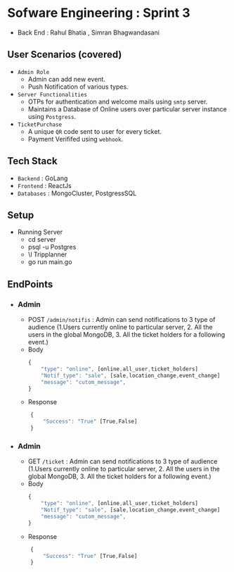 # Sofware Engineering : Sprint 3
- Back End : Rahul Bhatia , Simran Bhagwandasani

## User Scenarios (covered)
- `Admin Role`
    - Admin can add new event.
    - Push Notification of various types.
- `Server Functionalities`
    - OTPs for authentication and welcome mails using `smtp` server.
    - Maintains a Database of Online users over particular server instance using `Postgress`.
- `TicketPurchase`
    - A unique `QR` code sent to user for every ticket.
    - Payment Verififed using `webhook`.

## Tech Stack
- `Backend` : GoLang
- `Frontend` : ReactJs
- `Databases` : MongoCluster, PostgressSQL

## Setup 
- Running Server
    - cd server 
    - psql -u Postgres
    - \l Tripplanner 
    - go run main.go
## EndPoints

- ### Admin
    - POST `/admin/notifis` : Admin can send notifications to 3 type of audience (1.Users currently online to particular server, 2. All the users in the global MongoDB, 3. All the ticket holders for a following event.)
    - Body 
        ```javascript
        {
            "type": "online", [online,all_user,ticket_holders]
            "Notif_type": "sale", [sale,location_change,event_change]
            "message": "cutom_message",
        }
        ```
    - Response
    ```javascript
        {
            "Success": "True" [True,False]
        }
    ```
- ### Admin
    - GET `/ticket` : Admin can send notifications to 3 type of audience (1.Users currently online to particular server, 2. All the users in the global MongoDB, 3. All the ticket holders for a following event.)
    - Body 
        ```javascript
        {
            "type": "online", [online,all_user,ticket_holders]
            "Notif_type": "sale", [sale,location_change,event_change]
            "message": "cutom_message",
        }
        ```
    - Response
    ```javascript
        {
            "Success": "True" [True,False]
        }
    ``` 